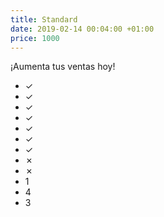 ```yaml
---
title: Standard
date: 2019-02-14 00:04:00 +01:00
price: 1000
---
```


¡Aumenta tus ventas hoy!
* ✓
* ✓
* ✓
* ✓
* ✓
* ✓
* ✓
* ✗
* ✗
* 1
* 4
* 3
